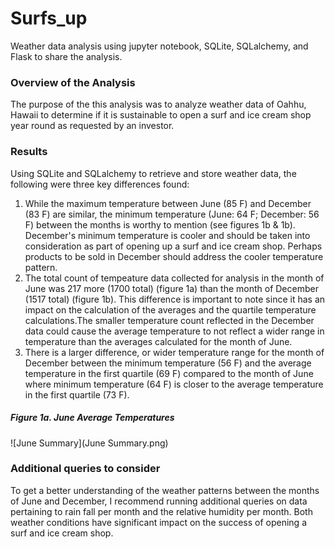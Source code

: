 # Surfs_up
Weather data analysis using jupyter notebook, SQLite, SQLalchemy, and Flask to share the analysis.
### Overview of the Analysis
The purpose of the this analysis was to analyze weather data of Oahhu, Hawaii to determine if it is sustainable to open a surf and ice cream  shop year round as requested by an investor. 

### Results
Using SQLite and SQLalchemy to retrieve and store weather data, the following were three key differences found:
1. While the maximum temperature between June (85 F) and December (83 F) are similar, the minimum temperature (June: 64 F; December: 56 F) between the months is worthy to mention (see figures 1b & 1b). December's minimum temperature is cooler and should be taken into consideration as part of opening up a surf and ice cream shop. Perhaps products to be sold in December should address the cooler temperature pattern.
2. The total count of tempeature data collected for analysis in the month of June was 217 more (1700 total) (figure 1a) than the month of December (1517 total) (figure 1b). This difference is important to note since it has an impact on the calculation of the averages and the quartile temperature calculations.The smaller temperature count reflected in the December data could cause the average temperature to not reflect a wider range in temperature than the averages calculated for the month of June.
3. There is a larger difference, or wider temperature range for the month of December between the minimum temperature (56 F) and the average temperature in the first quartile (69 F) compared to the month of June where minimum temperature (64 F) is closer to the average temperature in the first quartile (73 F).
##### Figure 1a. June Average Temperatures
![June Summary](June Summary.png)

### Additional queries to consider
To get a better understanding of the weather patterns between the months of June and December, I recommend running additional queries on data pertaining to rain fall per month and the relative humidity per month. Both weather conditions have significant impact on the success of opening a surf and ice cream shop.
